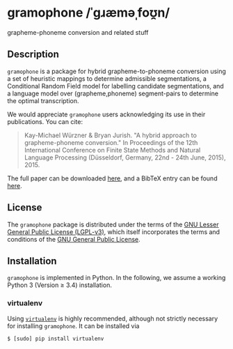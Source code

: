 # gramophone /ˈɡɹæməˌfoʊ̯n/
grapheme-phoneme conversion and related stuff

## Description
`gramophone` is a package for hybrid grapheme-to-phoneme conversion using a set of heuristic mappings to determine admissible segmentations, a Conditional Random Field model for labelling candidate segmentations, and a language model over (grapheme,phoneme) segment-pairs to determine the optimal transcription.

We would appreciate `gramophone` users acknowledging its use in their publications. You can cite:

> Kay-Michael Würzner & Bryan Jurish. "A hybrid approach to grapheme-phoneme conversion."
> In Proceedings of the 12th International Conference on Finite State Methods and Natural Language Processing
> (Düsseldorf, Germany, 22nd - 24th June, 2015), 2015.

The full paper can be downloaded [here](http://www.aclweb.org/anthology/W/W15/W15-4811.pdf), and a BibTeX entry can be found [here](http://kaskade.dwds.de/~moocow/gramophone/wj2015gramophone.bib).

## License
The `gramophone` package is distributed under the terms of the [GNU Lesser General Public License (LGPL-v3)](http://kaskade.dwds.de/~moocow/gramophone/COPYING), which itself incorporates the terms and conditions of the [GNU General Public License](http://kaskade.dwds.de/~moocow/gramophone/COPYING.GPL-3).

## Installation
`gramophone` is implemented in Python. In the following, we assume a working Python 3 (Version ≥ 3.4) installation.

### virtualenv

Using [`virtualenv`](https://virtualenv.pypa.io/en/stable/) is highly recommended, although not strictly necessary for installing `gramophone`. It can be installed via

```console
$ [sudo] pip install virtualenv
```
